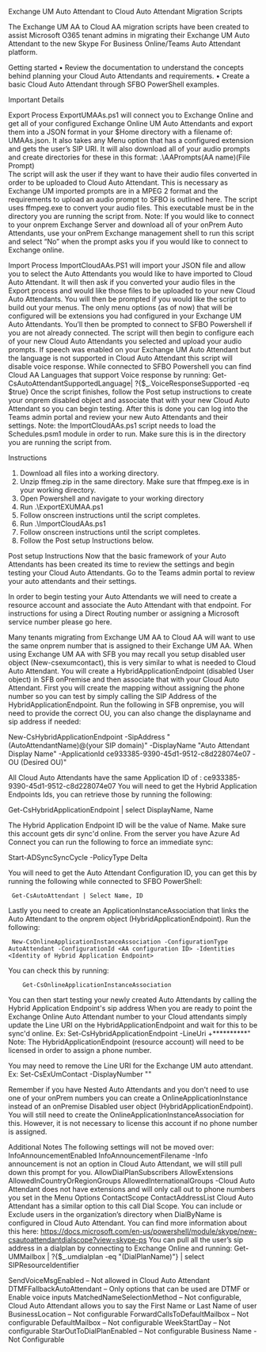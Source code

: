 Exchange UM Auto Attendant to Cloud Auto Attendant Migration Scripts

The Exchange UM AA to Cloud AA migration scripts have been created to assist Microsoft O365 tenant admins in migrating their Exchange UM Auto Attendant to the new Skype For Business Online/Teams Auto Attendant platform.

Getting started
•	Review the documentation to understand the concepts behind planning your Cloud Auto Attendants and requirements.
•	Create a basic Cloud Auto Attendant through SFBO PowerShell examples.

Important Details

Export Process
ExportUMAAs.ps1 will connect you to Exchange Online and get all of your configured Exchange Online UM Auto Attendants and export them into a JSON format in your $Home directory with a filename of: UMAAs.json. It also takes any Menu option that has a configured extension and gets the user’s SIP URI. 
It will also download all of your audio prompts and create directories for these in this format:
.\AAPrompts\(AA name)\(File Prompt)\
The script will ask the user if they want to have their audio files converted in order to be uploaded to Cloud Auto Attendant. This is necessary as Exchange UM imported prompts are in a MPEG 2 format and the requirements to upload an audio prompt to SFBO is outlined here. The script uses ffmpeg.exe to convert your audio files. This executable must be in the directory you are running the script from.
Note: If you would like to connect to your onprem Exchange Server and download all of your onPrem Auto Attendants, use your onPrem Exchange management shell to run this script and select “No” when the prompt asks you if you would like to connect to Exchange online.

Import Process
ImportCloudAAs.PS1 will import your JSON file and allow you to select the Auto Attendants you would like to have imported to Cloud Auto Attendant. 
It will then ask if you converted your audio files in the Export process and would like those files to be uploaded to your new Cloud Auto Attendants.
You will then be prompted if you would like the script to build out your menus. The only menu options (as of now) that will be configured will be extensions you had configured in your Exchange UM Auto Attendants.
You’ll then be prompted to connect to SFBO Powershell if you are not already connected.
The script will then begin to configure each of your new Cloud Auto Attendants you selected and upload your audio prompts. If speech was enabled on your Exchange UM Auto Attendant but the language is not supported in Cloud Auto Attendant this script will disable voice response. While connected to SFBO Powershell you can find Cloud AA Languages that support Voice response by running:
 Get-CsAutoAttendantSupportedLanguage| ?{$_.VoiceResponseSupported -eq $true} 
Once the script finishes, follow the Post setup instructions to create your onprem disabled object and associate that with your new Cloud Auto Attendant so you can begin testing.
After this is done you can log into the Teams admin portal and review your new Auto Attendants and their settings.
Note: the ImportCloudAAs.ps1 script needs to load the Schedules.psm1 module in order to run. Make sure this is in the directory you are running the script from.

Instructions
1.	Download all files into a working directory. 
2.	Unzip ffmeg.zip in the same directory. Make sure that ffmpeg.exe is in your working directory.
3.	Open Powershell and navigate to your working directory
4.	Run .\ExportEXUMAA.ps1
5.	Follow onscreen instructions until the script completes.
6.	Run .\ImportCloudAAs.ps1
7.	Follow onscreen instructions until the script completes.
8.	Follow the Post setup Instructions below.

Post setup Instructions
Now that the basic framework of your Auto Attendants has been created its time to review the settings and begin testing your Cloud Auto Attendants. Go to the Teams admin portal to review your auto attendants and their settings.

In order to begin testing your Auto Attendants we will need to create a resource account and associate the Auto Attendant with that endpoint. For instructions for using a Direct Routing number or assigning a Microsoft service number please go here.

Many tenants migrating from Exchange UM AA to Cloud AA will want to use the same onprem number that is assigned to their Exchange UM AA. When using Exchange UM AA with SFB you may recall you setup disabled user object (New-csexumcontact), this is very similar to what is needed to Cloud Auto Attendant. You will create a HybridApplicationEndpoint (disabled User object) in SFB onPremise and then associate that with your Cloud Auto Attendant. First you will create the mapping without assigning the phone number so you can test by simply calling the SIP Address of the HybridApplicationEndpoint.
Run the following in SFB onpremise, you will need to provide the correct OU, you can also change the displayname and sip address if needed:
    
New-CsHybridApplicationEndpoint -SipAddress "(AutoAttendantName)@(your SIP domain)" -DisplayName "Auto Attendant Display Name" -ApplicationId ce933385-9390-45d1-9512-c8d228074e07 -OU (Desired OU)"

All Cloud Auto Attendants have the same Application ID of : ce933385-9390-45d1-9512-c8d228074e07
You will need to get the Hybrid Application Endpoints Ids, you can retrieve those by running the following: 

Get-CsHybridApplicationEndpoint | select DisplayName, Name

The Hybrid Application Endpoint ID will be the value of Name. Make sure this account gets dir sync'd online. From the server you have Azure Ad Connect you can run the following to force an immediate sync:

Start-ADSyncSyncCycle -PolicyType Delta

You will need to get the Auto Attendant Configuration ID, you can get this by running the following while connected to SFBO PowerShell: 

   	 Get-CsAutoAttendant | Select Name, ID

Lastly you need to create an ApplicationInstanceAssociation that links the Auto Attendant to the onprem object (HybridApplicationEndpoint). Run the following:

   	 New-CsOnlineApplicationInstanceAssociation -ConfigurationType AutoAttendant -ConfigurationId <AA configuration ID> -Identities <Identity of Hybrid Application Endpoint>
	
You can check this by running: 

    	Get-CsOnlineApplicationInstanceAssociation

You can then start testing your newly created Auto Attendants by calling the Hybrid Application Endpoint's sip address When you are ready to point the Exchange Online Auto Attendant number to your Cloud attendants simply update the Line URI on the HybridApplicationEndpoint and wait for this to be sync'd online.    Ex: Set-CsHybridApplicationEndpoint -LineUri +**********"
Note: The HybridApplicationEndpoint (resource account) will need to be licensed in order to assign a phone number.

You may need to remove the Line URI for the Exchange UM auto attendant. 
    Ex: Set-CsExUmContact -DisplayNumber ""

Remember if you have Nested Auto Attendants and you don't need to use one of your onPrem numbers you can create a OnlineApplicationInstance instead of an onPremise Disabled user object (HybridApplicationEndpoint). You will still need to create the OnlineApplicationInstanceAssociation for this. However, it is not necessary to license this account if no phone number is assigned.

Additional Notes
The following settings will not be moved over:
InfoAnnouncementEnabled
InfoAnnouncementFilename
-Info announcement is not an option in Cloud Auto Attendant, we will still pull down this prompt for you.
AllowDialPlanSubscribers
AllowExtensions
AllowedInCountryOrRegionGroups
AllowedInternationalGroups
-Cloud Auto Attendant does not have extensions and will only call out to phone numbers you set in the Menu Options
ContactScope
ContactAddressList
Cloud Auto Attendant has a similar option to this call Dial Scope. You can include or Exclude users in the organization’s directory when DialByName is configured in Cloud Auto Attendant. You can find more information about this here: https://docs.microsoft.com/en-us/powershell/module/skype/new-csautoattendantdialscope?view=skype-ps
You can pull all the user’s sip address in a dialplan by connecting to Exchange Online and running:
Get-UMMailbox | ?{$_.umdialplan -eq "(DialPlanName)"} | select SIPResourceIdentifier 

SendVoiceMsgEnabled – Not allowed in Cloud Auto Attendant
DTMFFallbackAutoAttendant – Only options that can be used are DTMF or Enable voice inputs
MatchedNameSelectionMethod – Not configurable, Cloud Auto Attendant allows you to say the First Name or Last Name of user
BusinessLocation – Not configurable
ForwardCallsToDefaultMailbox – Not configurable
DefaultMailbox – Not configurable
WeekStartDay – Not configurable
StarOutToDialPlanEnabled – Not configurable
Business Name - Not Configurable
